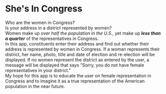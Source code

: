 She's In Congress
============================

Who are the women in Congress?  
Is your address in a district represented by women?  
Women make up over _half the population in the U.S._, yet make up _**less than a quarter**_ of the representatives in Congress.  
In this app, constituents enter their address and find out whether their address is represented by women in Congress. If a woman represents their district, her name, photo, title and date of election and re-election will be displayed. If no women represent the district as entered by the user, a message will be displayed that says "Sorry, you do not have female representatives in your district."  
My hope for this app is to educate the user on female representation in Congress and to imagine it as a true representation of the American population in the near future.

